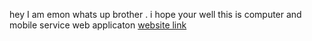 hey I am emon whats up brother . i hope your well this is computer and mobile service web applicaton
[website link](https://cm-repiar.web.app/)
